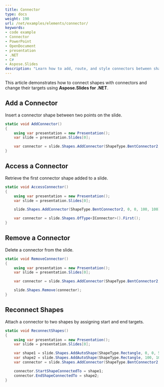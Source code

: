 ```yaml
---
title: Connector
type: docs
weight: 190
url: /net/examples/elements/connector/
keywords:
- code example
- Connector
- PowerPoint
- OpenDocument
- presentation
- .NET
- C#
- Aspose.Slides
description: "Learn how to add, route, and style connectors between shapes using Aspose.Slides for .NET, with C# examples for PPT, PPTX, and ODP presentations."
---
```


This article demonstrates how to connect shapes with connectors and change their targets using **Aspose.Slides for .NET**.

## **Add a Connector**

Insert a connector shape between two points on the slide.

```csharp
static void AddConnector()
{
    using var presentation = new Presentation();
    var slide = presentation.Slides[0];

    var connector = slide.Shapes.AddConnector(ShapeType.BentConnector2, 0, 0, 100, 100);
}
```

## **Access a Connector**

Retrieve the first connector shape added to a slide.

```csharp
static void AccessConnector()
{
    using var presentation = new Presentation();
    var slide = presentation.Slides[0];

    slide.Shapes.AddConnector(ShapeType.BentConnector2, 0, 0, 100, 100);

    var connector = slide.Shapes.OfType<IConnector>().First();
}
```

## **Remove a Connector**

Delete a connector from the slide.

```csharp
static void RemoveConnector()
{
    using var presentation = new Presentation();
    var slide = presentation.Slides[0];

    var connector = slide.Shapes.AddConnector(ShapeType.BentConnector2, 0, 0, 100, 100);

    slide.Shapes.Remove(connector);
}
```

## **Reconnect Shapes**

Attach a connector to two shapes by assigning start and end targets.

```csharp
static void ReconnectShapes()
{
    using var presentation = new Presentation();
    var slide = presentation.Slides[0];

    var shape1 = slide.Shapes.AddAutoShape(ShapeType.Rectangle, 0, 0, 50, 50);
    var shape2 = slide.Shapes.AddAutoShape(ShapeType.Rectangle, 100, 100, 50, 50);
    var connector = slide.Shapes.AddConnector(ShapeType.BentConnector2, 0, 0, 100, 100);

    connector.StartShapeConnectedTo = shape1;
    connector.EndShapeConnectedTo = shape2;
}
```
